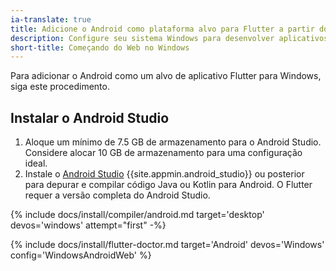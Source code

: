 ```yaml
---
ia-translate: true
title: Adicione o Android como plataforma alvo para Flutter a partir do Web no Windows
description: Configure seu sistema Windows para desenvolver aplicativos móveis Flutter para Android.
short-title: Começando do Web no Windows
---
```


Para adicionar o Android como um alvo de aplicativo Flutter para Windows, siga este procedimento.

## Instalar o Android Studio

1. Aloque um mínimo de 7.5 GB de armazenamento para o Android Studio.
   Considere alocar 10 GB de armazenamento para uma configuração ideal.
1. Instale o [Android Studio][] {{site.appmin.android_studio}} ou posterior
   para depurar e compilar código Java ou Kotlin para Android.
   O Flutter requer a versão completa do Android Studio.

{% include docs/install/compiler/android.md target='desktop' devos='windows' attempt="first" -%}

{% include docs/install/flutter-doctor.md target='Android' devos='Windows' config='WindowsAndroidWeb' %}

[Android Studio]: https://developer.android.com/studio/install#win
